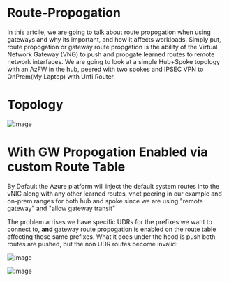 # Route-Propogation

In this artcile, we are going to talk about route propogation when using gateways and why its important, and how it affects workloads. Simply put, route propogation or gateway route propgation is the ability of the Virtual Network Gateway (VNG) to push and propgate learned routes to remote network interfaces. We are going to look at a simple Hub+Spoke topology with an AzFW in the hub, peered with two spokes and IPSEC VPN to OnPrem(My Laptop) with Unfi Router.  

# Topology

![image](https://user-images.githubusercontent.com/55964102/199131381-bdaecdd3-899f-48da-97b4-787d7258568f.png)

# With GW Propogation Enabled via custom Route Table

By Default the Azure platform will inject the default system routes into the vNIC along with any other learned routes, vnet peering in our example and on-prem ranges for both hub and spoke since we are using "remote gateway" and "allow gateway transit"

The problem arrises we have specific UDRs for the prefixes we want to connect to, **and** gateway route propogation is enabled on the route table affecting those same prefixes. What it does under the hood is push both routes are pushed, but the non UDR routes become invalid:

![image](https://user-images.githubusercontent.com/55964102/199133012-d126b557-bd4c-42dd-bbda-f71d203b000b.png)

![image](https://user-images.githubusercontent.com/55964102/199133181-5b45c933-849b-4fa6-b352-13e06f078e42.png)





